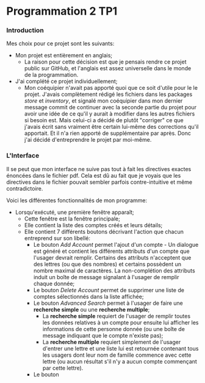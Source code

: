 # Programmation 2 TP1

### Introduction

Mes choix pour ce projet sont les suivants:
- Mon projet est entièrement en anglais;
    - La raison pour cette décision est que je pensais rendre ce projet public
    sur GitHub, et l'anglais est assez universelle dans le monde de la
    programmation.
- J'ai complété ce projet individuellement;
    - Mon coéquipier n'avait pas apporté quoi que ce soit d'utile pour le
    le projet. J'avais complètement rédigé les fichiers dans les packages
    *store* et *inventory*, et signalé mon coéquipier dans mon dernier message
    commit de continuer avec la seconde partie du projet pour avoir une idée
    de ce qu'il y aurait à modifier dans les autres fichiers si besoin est.
    Mais celui-ci a décidé de plutôt "corriger" ce que j'avais écrit sans
    vraiment être certain lui-même des corrections qu'il apportait. Et il n'a
    rien apporté de supplémentaire par après. Donc j'ai décidé d'entreprendre
    le projet par moi-même.

### L'Interface

Il se peut que mon interface ne suive pas tout à fait les directives exactes
énoncées dans le fichier pdf. Cela est dû au fait que je voyais que les
directives dans le fichier pouvait sembler parfois contre-intuitive et même
contradictoire.

Voici les différentes fonctionnalités de mon programme:
- Lorsqu'exécuté, une première fenêtre apparaît;
    - Cette fenêtre est la fenêtre principale;
    - Elle contient la liste des comptes créés et leurs détails;
    - Elle contient 7 différents boutons décrivant l'action que chacun
    entreprend sur son libellé:
        - Le bouton *Add Account* permet l'ajout d'un compte - Un dialogue
        est généré et contient les différents attributs d'un compte que
        l'usager devrait remplir. Certains des attributs n'acceptent que des
        lettres (ou que des nombres) et certains possèdent un nombre maximal
        de caractères. La non-complétion des attributs induit un boîte de
        message signalant à l'usager de remplir chaque donnée;
        - Le bouton *Delete Account* permet de supprimer une liste de comptes
        sélectionnés dans la liste affichée;
        - Le bouton *Advanced Search* permet à l'usager de faire une
        **recherche simple** ou une **recherche multiple**;
            - La **recherche simple** requiert de l'usager de remplir toutes
            les données relatives à un compte pour ensuite lui afficher les
            informations de cette personne donnée (ou une boîte de message
            indiquant que le compte n'existe pas);
            - La **recherche multiple** requiert simplement de l'usager
            d'entrer une lettre et une liste lui est retournée contenant tous
            les usagers dont leur nom de famille commence avec cette lettre (ou
            aucun résultat s'il n'y a aucun compte commençant par cette
            lettre).
        - Le bouton